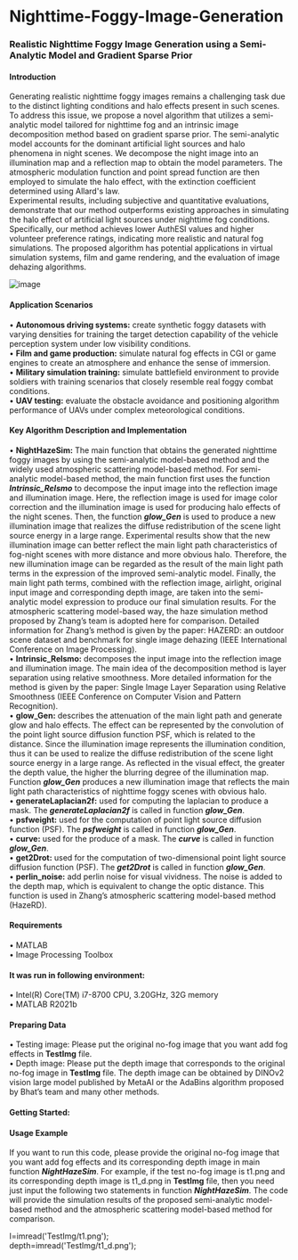 # Nighttime-Foggy-Image-Generation
### Realistic Nighttime Foggy Image Generation using a Semi-Analytic Model and Gradient Sparse Prior
#### Introduction

Generating realistic nighttime foggy images remains a challenging task due to the distinct lighting conditions and halo effects present in such scenes. To address this issue, we propose a novel algorithm that utilizes a semi-analytic model tailored for nighttime fog and an intrinsic image decomposition method based on gradient sparse prior. The semi-analytic model accounts for the dominant artificial light sources and halo phenomena in night scenes. We decompose the night image into an illumination map and a reflection map to obtain the model parameters. The atmospheric modulation function and point spread function are then employed to simulate the halo effect, with the extinction coefficient determined using Allard's law.   
Experimental results, including subjective and quantitative evaluations, demonstrate that our method outperforms existing approaches in simulating the halo effect of artificial light sources under nighttime fog conditions. Specifically, our method achieves lower AuthESI values and higher volunteer preference ratings, indicating more realistic and natural fog simulations. The proposed algorithm has potential applications in virtual simulation systems, film and game rendering, and the evaluation of image dehazing algorithms. 

![image](https://github.com/user-attachments/assets/16066bff-d946-46c6-ba50-953da796ff75)

#### Application Scenarios
•	**Autonomous driving systems:** create synthetic foggy datasets with varying densities for training the target detection capability of the vehicle perception system under low visibility conditions.  
•	**Film and game production:**  simulate natural fog effects in CGI or game engines to create an atmosphere and enhance the sense of immersion.  
•	**Military simulation training:** simulate battlefield environment to provide soldiers with training scenarios that closely resemble real foggy combat conditions.  
•	**UAV testing:** evaluate the obstacle avoidance and positioning algorithm performance of UAVs under complex meteorological conditions.

#### Key Algorithm Description and Implementation
•	**NightHazeSim:** The main function that obtains the generated nighttime foggy images by using the semi-analytic model-based method and the widely used atmospheric scattering model-based method. For semi-analytic model-based method, the main function first uses the function ***Intrinsic_Relsmo*** to decompose the input image into the reflection image and illumination image. Here, the reflection image is used for image color correction and the illumination image is used for producing halo effects of the night scenes. Then, the function ***glow_Gen*** is used to produce a new illumination image that realizes the diffuse redistribution of the scene light source energy in a large range. Experimental results show that the new illumination image can better reflect the main light path characteristics of fog-night scenes with more distance and more obvious halo. Therefore, the new illumination image can be regarded as the result of the main light path terms in the expression of the improved semi-analytic model. Finally, the main light path terms, combined with the reflection image, airlight, original input image and corresponding depth image, are taken into the semi-analytic model expression to produce our final simulation results. For the atmospheric scattering model-based way, the haze simulation method proposed by Zhang’s team is adopted here for comparison. Detailed information for Zhang’s method is given by the paper: HAZERD: an outdoor scene dataset and benchmark for single image dehazing (IEEE International Conference on Image Processing).   
•	**Intrinsic_Relsmo:** decomposes the input image into the reflection image and illumination image. The main idea of the decomposition method is layer separation using relative smoothness. More detailed information for the method is given by the paper: Single Image Layer Separation using Relative Smoothness (IEEE Conference on Computer Vision and Pattern Recognition).  
•	**glow_Gen:** describes the attenuation of the main light path and generate glow and halo effects. The effect can be represented by the convolution of the point light source diffusion function PSF, which is related to the distance. Since the illumination image represents the illumination condition, thus it can be used to realize the diffuse redistribution of the scene light source energy in a large range. As reflected in the visual effect, the greater the depth value, the higher the blurring degree of the illumination map. Function ***glow_Gen*** produces a new illumination image that reflects the main light path characteristics of nighttime foggy scenes with obvious halo.   
• **generateLaplacian2f:** used for computing the laplacian to produce a mask. The ***generateLaplacian2f*** is called in function ***glow_Gen***.  
•	**psfweight:** used for the computation of point light source diffusion function (PSF). The ***psfweight*** is called in function ***glow_Gen***.  
•	**curve:** used for the produce of a mask. The ***curve*** is called in function ***glow_Gen***.  
•	**get2Drot:** used for the computation of two-dimensional point light source diffusion function (PSF). The ***get2Drot*** is called in function ***glow_Gen***.  
•	**perlin_noise:** add perlin noise for visual vividness. The noise is added to the depth map, which is equivalent to change the optic distance. This function is used in Zhang’s atmospheric scattering model-based method (HazeRD).



#### Requirements
•	MATLAB  
•	Image Processing Toolbox


#### It was run in following environment:
•	Intel(R) Core(TM) i7-8700 CPU, 3.20GHz, 32G memory  
•	MATLAB R2021b


#### Preparing Data
•	Testing image: Please put the original no-fog image that you want add fog effects in **TestImg** file.  
•	Depth image: Please put the depth image that corresponds to the original no-fog image in **TestImg** file. The depth image can be obtained by DINOv2 vision large model published by MetaAI or the AdaBins algorithm proposed by Bhat’s team and many other methods.


#### Getting Started:
#### Usage Example
If you want to run this code, please provide the original no-fog image that you want add fog effects and its corresponding depth image in main function ***NightHazeSim***. For example, if the test no-fog image is t1.png and its corresponding depth image is t1_d.png in **TestImg** file, then you need just input the following two statements in function ***NightHazeSim***. The code will provide the simulation results of the proposed semi-analytic model-based method and the atmospheric scattering model-based method for comparison.  

I=imread('TestImg/t1.png');  
depth=imread('TestImg/t1_d.png');

